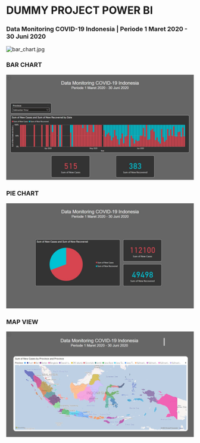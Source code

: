 # DUMMY PROJECT POWER BI

<h3>Data Monitoring COVID-19 Indonesia | Periode 1 Maret 2020 - 30 Juni 2020</h3>

<img src="/hanfx/power_bi/blob/main/bar_chart.jpg?raw=true" alt="bar_chart.jpg"> 

<h3>BAR CHART </h3>
<img src="/bar_chart.jpg" alt=""/>

<h3>PIE CHART </h3>
<img src="/pie_chart.jpg" alt=""/>

<h3>MAP VIEW </h3>
<img src="/map_view.jpg" alt=""/>
  
